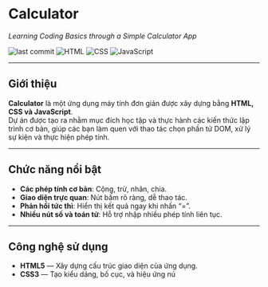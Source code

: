 #  Calculator

*Learning Coding Basics through a Simple Calculator App*

![last commit](https://img.shields.io/github/last-commit/tuananh4523/Calculator?color=blue)
![HTML](https://img.shields.io/badge/HTML-37.3%25-orange)
![CSS](https://img.shields.io/badge/CSS-36.4%25-blue)
![JavaScript](https://img.shields.io/badge/JS-ES6-yellow)

---

##  Giới thiệu

**Calculator** là một ứng dụng máy tính đơn giản được xây dựng bằng **HTML, CSS và JavaScript**.  
Dự án được tạo ra nhằm mục đích học tập và thực hành các kiến thức lập trình cơ bản, giúp các bạn làm quen với thao tác chọn phần tử DOM, xử lý sự kiện và thực hiện phép tính.

---

##  Chức năng nổi bật

-  **Các phép tính cơ bản**: Cộng, trừ, nhân, chia.
-  **Giao diện trực quan**: Nút bấm rõ ràng, dễ thao tác.
-  **Phản hồi tức thì**: Hiển thị kết quả ngay khi nhấn “=”.
-  **Nhiều nút số và toán tử**: Hỗ trợ nhập nhiều phép tính liên tục.

---

##  Công nghệ sử dụng

- **HTML5** — Xây dựng cấu trúc giao diện của ứng dụng.
- **CSS3** — Tạo kiểu dáng, bố cục, và hiệu ứng nú

